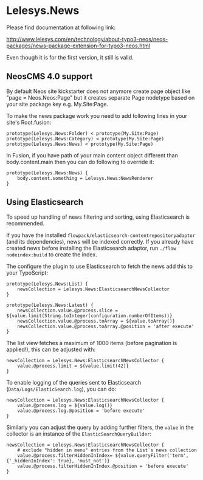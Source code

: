 # Lelesys.News

Please find documentation at following link:

http://www.lelesys.com/en/technology/about-typo3-neos/neos-packages/news-package-extension-for-typo3-neos.html

Even though it is for the first version, it still is valid.

## NeosCMS 4.0 support

By default Neos site kickstarter does not anymore create page object like "page = Neos.Neos:Page" but it creates separate Page nodetype
based on your site package key e.g. My.Site:Page.

To make the news package work you need to add following lines in your site's Root.fusion:
```
prototype(Lelesys.News:Folder) < prototype(My.Site:Page)
prototype(Lelesys.News:Category) < prototype(My.Site:Page)
prototype(Lelesys.News:News) < prototype(My.Site:Page)
```
In Fusion, if you have path of your main content object different than body.content.main then you can do following to
override it:

```
prototype(Lelesys.News:News) {
    body.content.something = Lelesys.News:NewsRenderer
}
```

## Using Elasticsearch

To speed up handling of news filtering and sorting, using Elasticsearch is recommended.

If you have the installed `flowpack/elasticsearch-contentrepositoryadaptor` (and its dependencies), news
will be indexed correctly. If you already have created news before installing the Elasticsearch adaptor,
run `./flow nodeindex:build` to create the index.

The configure the plugin to use Elasticsearch to fetch the news add this to your TypoScript:

```
prototype(Lelesys.News:List) {
    newsCollection = Lelesys.News:ElasticsearchNewsCollector
}

prototype(Lelesys.News:Latest) {
    newsCollection.value.@process.slice = ${value.limit(String.toInteger(configuration.numberOfItems))}
    newsCollection.value.@process.toArray = ${value.toArray()}
    newsCollection.value.@process.toArray.@position = 'after execute'
}
```

The list view fetches a maximum of 1000 items (before pagination is applied!), this can be adjusted with:

```
newsCollection = Lelesys.News:ElasticsearchNewsCollector {
    value.@process.limit = ${value.limit(42)}
}
```

To enable logging of the queries sent to Elasticsearch (`Data/Logs/ElasticSearch.log`), you can do:

```
newsCollection = Lelesys.News:ElasticsearchNewsCollector {
    value.@process.log = ${value.log()}
    value.@process.log.@position = 'before execute'
}
```

Similarly you can adjust the query by adding further filters, the `value` in the collector is an instance
of the `ElasticSearchQueryBuilder`:

```
newsCollection = Lelesys.News:ElasticsearchNewsCollector {
    # exclude "hidden in menu" entries from the List`s news collection
    value.@process.filterHiddenInIndex= ${value.queryFilter('term', {'_hiddenInIndex': true}, 'must_not')}
    value.@process.filterHiddenInIndex.@position = 'before execute'
}
```
